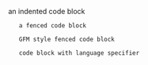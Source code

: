    an indented code block

~~~
   a fenced code block
~~~

```
   GFM style fenced code block
```

~~~ ruby
   code block with language specifier
~~~
